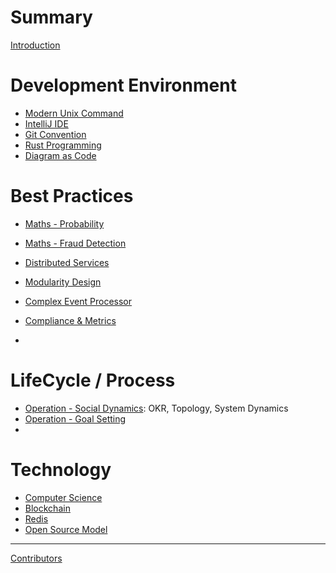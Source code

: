 # Summary
[Introduction](README.md)

# Development Environment
- [Modern Unix Command](Dev-Unix.md)
- [IntelliJ IDE](Dev-IDE.md)
- [Git Convention](Dev-Git.md)
- [Rust Programming](Dev-Rust.md)
- [Diagram as Code](Dev-Diagram.md)


# Best Practices 
- [Maths - Probability](1-Maths.md)
- [Maths - Fraud Detection](1-Fraud-Detection.md)

- [Distributed Services](2-Distributed.md)
- [Modularity Design](2-Modularity.md)

- [Complex Event Processor](3-CEP-LakeHouse.md)
- [Compliance & Metrics](3-Compliance.md)
- 
# LifeCycle / Process


- [Operation - Social Dynamics](Dynamic-Process.md): OKR, Topology, System Dynamics
- [Operation - Goal Setting](Team-Goals.md)
- 
# Technology
- [Computer Science](Computer-Science.md)
- [Blockchain](Blockchain.md)
- [Redis](Redis.md)
- [Open Source Model](Open-Source.md)

-----------

[Contributors]()